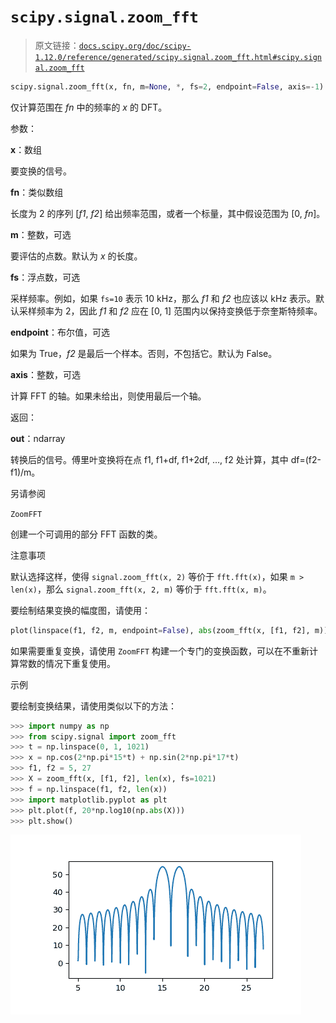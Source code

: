 # `scipy.signal.zoom_fft`

> 原文链接：[`docs.scipy.org/doc/scipy-1.12.0/reference/generated/scipy.signal.zoom_fft.html#scipy.signal.zoom_fft`](https://docs.scipy.org/doc/scipy-1.12.0/reference/generated/scipy.signal.zoom_fft.html#scipy.signal.zoom_fft)

```py
scipy.signal.zoom_fft(x, fn, m=None, *, fs=2, endpoint=False, axis=-1)
```

仅计算范围在 *fn* 中的频率的 *x* 的 DFT。

参数：

**x**：数组

要变换的信号。

**fn**：类似数组

长度为 2 的序列 [*f1*, *f2*] 给出频率范围，或者一个标量，其中假设范围为 [0, *fn*]。

**m**：整数，可选

要评估的点数。默认为 *x* 的长度。

**fs**：浮点数，可选

采样频率。例如，如果 `fs=10` 表示 10 kHz，那么 *f1* 和 *f2* 也应该以 kHz 表示。默认采样频率为 2，因此 *f1* 和 *f2* 应在 [0, 1] 范围内以保持变换低于奈奎斯特频率。

**endpoint**：布尔值，可选

如果为 True，*f2* 是最后一个样本。否则，不包括它。默认为 False。

**axis**：整数，可选

计算 FFT 的轴。如果未给出，则使用最后一个轴。

返回：

**out**：ndarray

转换后的信号。傅里叶变换将在点 f1, f1+df, f1+2df, …, f2 处计算，其中 df=(f2-f1)/m。

另请参阅

`ZoomFFT`

创建一个可调用的部分 FFT 函数的类。

注意事项

默认选择这样，使得 `signal.zoom_fft(x, 2)` 等价于 `fft.fft(x)`，如果 `m > len(x)`，那么 `signal.zoom_fft(x, 2, m)` 等价于 `fft.fft(x, m)`。

要绘制结果变换的幅度图，请使用：

```py
plot(linspace(f1, f2, m, endpoint=False), abs(zoom_fft(x, [f1, f2], m))) 
```

如果需要重复变换，请使用 `ZoomFFT` 构建一个专门的变换函数，可以在不重新计算常数的情况下重复使用。

示例

要绘制变换结果，请使用类似以下的方法：

```py
>>> import numpy as np
>>> from scipy.signal import zoom_fft
>>> t = np.linspace(0, 1, 1021)
>>> x = np.cos(2*np.pi*15*t) + np.sin(2*np.pi*17*t)
>>> f1, f2 = 5, 27
>>> X = zoom_fft(x, [f1, f2], len(x), fs=1021)
>>> f = np.linspace(f1, f2, len(x))
>>> import matplotlib.pyplot as plt
>>> plt.plot(f, 20*np.log10(np.abs(X)))
>>> plt.show() 
```

![../../_images/scipy-signal-zoom_fft-1.png](img/98295dce5b87b84cbb866a776d6cc79f.png)
